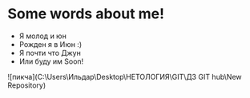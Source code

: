 # Some words about me!

* Я молод и юн
* Рожден я в Июн :)
* Я почти что Джун
* Или буду им Soon!

![пикча](C:\Users\Ильдар\Desktop\НЕТОЛОГИЯ\GIT\ДЗ GIT hub\New Repository)